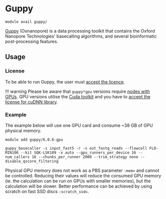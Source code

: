 # Guppy    

    module avail guppy/    

[Guppy](https://community.nanoporetech.com/docs/prepare/library_prep_protocols/Guppy-protocol/v/gpb_2003_v1_revax_14dec2018/guppy-software-overview) (Oxnanopore) is a data processing toolkit that contains the Oxford Nanopore Technologies' basecalling algorithms, and several bioinformatic post-processing features.

## Usage

### License

To be able to run Guppy, the user must [accept the licence](https://signup.e-infra.cz/fed/registrar/?vo=meta&group=lic_oxnanopore). 

!!! warning
    Please be aware that `guppy*gpu` versions require [nodes with GPUs](../../../computing/gpu-comput/clusters). GPU versions utilise the [Cuda toolkit](../../sw-list/cuda) and you have to [accept the license for cuDNN library](https://signup.e-infra.cz/fed/registrar/?vo=meta&group=lic_cudnn).

### Example

The example below will use one GPU card and consume ~38 GB of GPU physical memory.

```
module add guppy/6.0.6-gpu

guppy_basecaller -i input_fast5 -r -s out_fastq_reads --flowcell FLO-MIN106 --kit SQK-LSK109 -x auto --gpu_runners_per_device 16 --num_callers 16 --chunks_per_runner 2000 --trim_strategy none --disable_qscore_filtering
```

Physical GPU memory does not work as a PBS parameter `:mem=` and cannot be controlled. Reducing their values will reduce the consumed GPU memory (ie. the calculation can be run on GPUs with smaller memories), but the calculation will be slower. Better performance can be achieved by using scratch on fast SSD discs `:scratch_ssd=`. 



